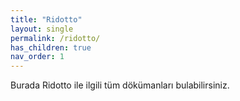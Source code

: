 ```yaml
---
title: "Ridotto"
layout: single
permalink: /ridotto/
has_children: true
nav_order: 1
---
```


Burada Ridotto ile ilgili tüm dökümanları bulabilirsiniz.

